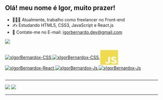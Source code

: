 ## Olá! meu nome é Igor, muito prazer!

- 👨🏻‍💻 Atualmente, trabalho como freelancer no Front-end
- ✍️ Estudando HTML5, CSS3, JavaScript e React.js
- 📧 Contate-me no E-mail: igorbernardo.dev@gmail.com
<div align="left">
  <a href="https://github.com/xIgorBernardox">
  <img height="131em" src="https://github-readme-stats.vercel.app/api?username=xIgorBernardox&show_icons=true&theme=github_dark&include_all_commits=true&count_private=true"/>
  <!--<img height="130em" src="https://github-readme-stats.vercel.app/api/top-langs/?username=xIgorBernardox&layout=compact&langs_count=3&theme=github_dark"/>-->
</div>
<div style="display: inline_block"><br>
  <img align="center" alt="xIgorBernardox-CSS" height="50" width="60" src="https://cdn.jsdelivr.net/gh/devicons/devicon/icons/html5/html5-plain-wordmark.svg" />
  <img align="center" alt="xIgorBernardox-CSS" height="50" width="60" src="https://cdn.jsdelivr.net/gh/devicons/devicon/icons/css3/css3-plain-wordmark.svg" />
  <img align="center" alt="xIgorBernardox-Js" height="50" width="60" src="https://raw.githubusercontent.com/devicons/devicon/master/icons/javascript/javascript-plain.svg">
  <img align="center" alt="xIgorBernardox-React" height="30" width="40" src="https://cdn.jsdelivr.net/gh/devicons/devicon/icons/react/react-original.svg" />
  <img align="center" alt="xIgorBernardox-Js" height="30" width="40" src="https://cdn.jsdelivr.net/gh/devicons/devicon/icons/tailwindcss/tailwindcss-original-wordmark.svg" />     
 <img align="center" alt="xIgorBernardox-Js" height="30" width="40" src="https://cdn.jsdelivr.net/gh/devicons/devicon/icons/bootstrap/bootstrap-original-wordmark.svg" />  
</div>
  <br>
  <hr>
<div> 
  <a href="https://discord.gg/Igor Bernardo#8897" target="_blank"><img src="https://img.shields.io/badge/Discord-7289DA?style=for-the-badge&logo=discord&logoColor=white" target="_blank"></a>
  <a href = "mailto:igorbernardo.dev@gmail.com"><img src="https://img.shields.io/badge/Gmail-D14836?style=for-the-badge&logo=gmail&logoColor=white" target="_blank"></a>
</div>
  <hr>
